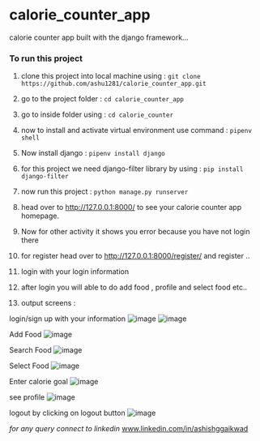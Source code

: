 # calorie_counter_app
calorie counter app built with the django framework...

### To run this project 

1. clone this project into local machine using : ```git clone https://github.com/ashu1281/calorie_counter_app.git```

2. go to the project folder : ```cd calorie_counter_app```

3. go to inside folder using : ```cd calorie_counter```

4. now to install and activate virtual environment use command : ```pipenv shell```

5. Now install django : ```pipenv install django```

6. for this project we need django-filter library by using : ```pip install django-filter ```

7. now run this project : ```python manage.py runserver```

8. head over to http://127.0.0.1:8000/ to see your calorie counter app homepage.

9. Now for other activity it shows you error because you have not login there 

10. for register head over to http://127.0.0.1:8000/register/ and register ..

11. login with your login information

12. after login you will able to do add food , profile and select food etc..

13. output screens : 

login/sign up with your information
![image](https://user-images.githubusercontent.com/98692616/178476551-bd756aa4-3caa-4a01-a6a2-93f4d41d2e1c.png)
![image](https://user-images.githubusercontent.com/98692616/178476717-b8f560cf-4c8a-4f98-80a7-f9b56183e3ae.png)

Add Food
![image](https://user-images.githubusercontent.com/98692616/178477029-5156b5fb-c08a-4fdf-bc8c-b6f6d956ecf1.png)

Search Food
![image](https://user-images.githubusercontent.com/98692616/178477119-13e5cc8d-03fb-4b43-a040-9e112b3c9f42.png)

Select Food
![image](https://user-images.githubusercontent.com/98692616/178477262-dac52ce8-5b16-44fb-aec2-f68e51f5fc03.png)

Enter calorie goal
![image](https://user-images.githubusercontent.com/98692616/178477816-1d54ea12-43cd-4ad1-9367-eba3f8682cd4.png)

see profile
![image](https://user-images.githubusercontent.com/98692616/178478241-85e19530-2b3f-4e3f-ad01-40b373590319.png)

logout by clicking on logout button 
![image](https://user-images.githubusercontent.com/98692616/178478474-f766997a-e0b1-4f79-bd24-9bd86e427511.png)


*for any query connect to linkedin*
www.linkedin.com/in/ashishggaikwad 




